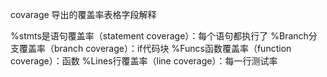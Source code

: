 covarage 导出的覆盖率表格字段解释

%stmts是语句覆盖率（statement coverage）：每个语句都执行了
%Branch分支覆盖率（branch coverage）：if代码块
%Funcs函数覆盖率（function coverage）：函数
%Lines行覆盖率（line coverage）：每一行测试率
